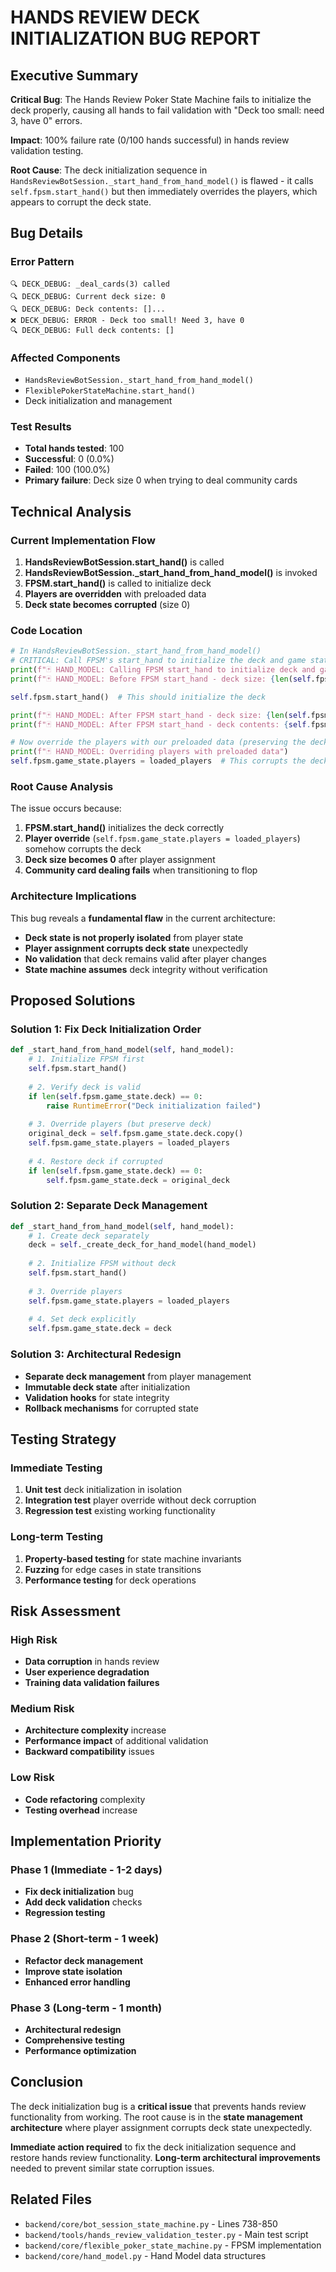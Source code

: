 # HANDS REVIEW DECK INITIALIZATION BUG REPORT

## Executive Summary

**Critical Bug**: The Hands Review Poker State Machine fails to initialize the deck properly, causing all hands to fail validation with "Deck too small: need 3, have 0" errors.

**Impact**: 100% failure rate (0/100 hands successful) in hands review validation testing.

**Root Cause**: The deck initialization sequence in `HandsReviewBotSession._start_hand_from_hand_model()` is flawed - it calls `self.fpsm.start_hand()` but then immediately overrides the players, which appears to corrupt the deck state.

## Bug Details

### Error Pattern
```
🔍 DECK_DEBUG: _deal_cards(3) called
🔍 DECK_DEBUG: Current deck size: 0
🔍 DECK_DEBUG: Deck contents: []...
❌ DECK_DEBUG: ERROR - Deck too small! Need 3, have 0
🔍 DECK_DEBUG: Full deck contents: []
```

### Affected Components
- `HandsReviewBotSession._start_hand_from_hand_model()`
- `FlexiblePokerStateMachine.start_hand()`
- Deck initialization and management

### Test Results
- **Total hands tested**: 100
- **Successful**: 0 (0.0%)
- **Failed**: 100 (100.0%)
- **Primary failure**: Deck size 0 when trying to deal community cards

## Technical Analysis

### Current Implementation Flow

1. **HandsReviewBotSession.start_hand()** is called
2. **HandsReviewBotSession._start_hand_from_hand_model()** is invoked
3. **FPSM.start_hand()** is called to initialize deck
4. **Players are overridden** with preloaded data
5. **Deck state becomes corrupted** (size 0)

### Code Location
```python
# In HandsReviewBotSession._start_hand_from_hand_model()
# CRITICAL: Call FPSM's start_hand to initialize the deck and game state
print(f"🃏 HAND_MODEL: Calling FPSM start_hand to initialize deck and game state")
print(f"🃏 HAND_MODEL: Before FPSM start_hand - deck size: {len(self.fpsm.game_state.deck)}")

self.fpsm.start_hand()  # This should initialize the deck

print(f"🃏 HAND_MODEL: After FPSM start_hand - deck size: {len(self.fpsm.game_state.deck)}")
print(f"🃏 HAND_MODEL: After FPSM start_hand - deck contents: {self.fpsm.game_state.deck[:10]}...")

# Now override the players with our preloaded data (preserving the deck)
print(f"🃏 HAND_MODEL: Overriding players with preloaded data")
self.fpsm.game_state.players = loaded_players  # This corrupts the deck!
```

### Root Cause Analysis

The issue occurs because:

1. **FPSM.start_hand()** initializes the deck correctly
2. **Player override** (`self.fpsm.game_state.players = loaded_players`) somehow corrupts the deck
3. **Deck size becomes 0** after player assignment
4. **Community card dealing fails** when transitioning to flop

### Architecture Implications

This bug reveals a **fundamental flaw** in the current architecture:

- **Deck state is not properly isolated** from player state
- **Player assignment corrupts deck state** unexpectedly
- **No validation** that deck remains valid after player changes
- **State machine assumes** deck integrity without verification

## Proposed Solutions

### Solution 1: Fix Deck Initialization Order
```python
def _start_hand_from_hand_model(self, hand_model):
    # 1. Initialize FPSM first
    self.fpsm.start_hand()
    
    # 2. Verify deck is valid
    if len(self.fpsm.game_state.deck) == 0:
        raise RuntimeError("Deck initialization failed")
    
    # 3. Override players (but preserve deck)
    original_deck = self.fpsm.game_state.deck.copy()
    self.fpsm.game_state.players = loaded_players
    
    # 4. Restore deck if corrupted
    if len(self.fpsm.game_state.deck) == 0:
        self.fpsm.game_state.deck = original_deck
```

### Solution 2: Separate Deck Management
```python
def _start_hand_from_hand_model(self, hand_model):
    # 1. Create deck separately
    deck = self._create_deck_for_hand_model(hand_model)
    
    # 2. Initialize FPSM without deck
    self.fpsm.start_hand()
    
    # 3. Override players
    self.fpsm.game_state.players = loaded_players
    
    # 4. Set deck explicitly
    self.fpsm.game_state.deck = deck
```

### Solution 3: Architectural Redesign
- **Separate deck management** from player management
- **Immutable deck state** after initialization
- **Validation hooks** for state integrity
- **Rollback mechanisms** for corrupted state

## Testing Strategy

### Immediate Testing
1. **Unit test** deck initialization in isolation
2. **Integration test** player override without deck corruption
3. **Regression test** existing working functionality

### Long-term Testing
1. **Property-based testing** for state machine invariants
2. **Fuzzing** for edge cases in state transitions
3. **Performance testing** for deck operations

## Risk Assessment

### High Risk
- **Data corruption** in hands review
- **User experience degradation**
- **Training data validation failures**

### Medium Risk
- **Architecture complexity** increase
- **Performance impact** of additional validation
- **Backward compatibility** issues

### Low Risk
- **Code refactoring** complexity
- **Testing overhead** increase

## Implementation Priority

### Phase 1 (Immediate - 1-2 days)
- **Fix deck initialization** bug
- **Add deck validation** checks
- **Regression testing**

### Phase 2 (Short-term - 1 week)
- **Refactor deck management**
- **Improve state isolation**
- **Enhanced error handling**

### Phase 3 (Long-term - 1 month)
- **Architectural redesign**
- **Comprehensive testing**
- **Performance optimization**

## Conclusion

The deck initialization bug is a **critical issue** that prevents hands review functionality from working. The root cause is in the **state management architecture** where player assignment corrupts deck state unexpectedly.

**Immediate action required** to fix the deck initialization sequence and restore hands review functionality. **Long-term architectural improvements** needed to prevent similar state corruption issues.

## Related Files

- `backend/core/bot_session_state_machine.py` - Lines 738-850
- `backend/tools/hands_review_validation_tester.py` - Main test script
- `backend/core/flexible_poker_state_machine.py` - FPSM implementation
- `backend/core/hand_model.py` - Hand Model data structures
